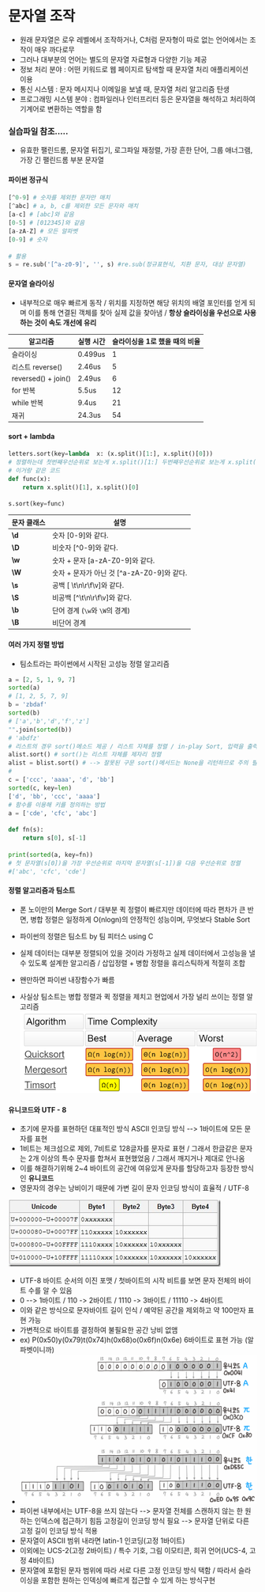 # 문자열 조작

- 원래 문자열은 로우 레벨에서 조작하거나, C처럼 문자형이 따로 없는 언어에서는 조작이 매우 까다로무
- 그러나 대부분의 언어는 별도의 문자열 자료형과 다양한 기능 제공
- 정보 처리 분야 : 어떤 키워드로 웹 페이지르 탐색할 때 문자열 처리 애플리케이션 이용
- 통신 시스템 : 문자 메시지나 이메일을 보낼 때, 문자열 처리 알고리즘 탄생
- 프로그래밍 시스템 분야 : 컴파일러나 인터프리터 등은 문자열을 해석하고 처리하여 기계어로
  변환하는 역할을 함

### 실습파일 참조.....

- 유효한 팰린드롬, 문자열 뒤집기,  로그파일 재정렬, 가장 흔한 단어, 그룹 애너그램, 가장 긴 팰린드롬 부분 문자열

#### 파이썬 정규식

```python
[^0-9] # 숫자를 제외한 문자만 매치
[^abc] # a, b, c를 제외한 모든 문자와 매치
[a-c] # [abc]와 같음
[0-5] # [012345]와 같음
[a-zA-Z] # 모든 알파벳
[0-9] # 숫자

# 활용
s = re.sub('[^a-z0-9]', '', s) #re.sub(정규표현식, 치환 문자, 대상 문자열)
```

#### 문자열 슬라이싱

- 내부적으로 매우 빠르게 동작 / 위치를 지정하면 해당 위치의 배열 포인터를 얻게 되며 이를 통해 연결된 객체를  찾아 실제 값을 찾아냄 / **항상 슬라이싱을 우선으로 사용하는 것이 속도 개선에 유리**

| 알고리즘            | 실행 시간 | 슬라이싱을 1로 했을 때의 비율 |
| ------------------- | --------- | ----------------------------- |
| 슬라이싱            | 0.499us   | 1                             |
| 리스트 reverse()    | 2.46us    | 5                             |
| reversed() + join() | 2.49us    | 6                             |
| for 반복            | 5.5us     | 12                            |
| while 반복          | 9.4us     | 21                            |
| 재귀                | 24.3us    | 54                            |

#### sort + lambda

```python
letters.sort(key=lambda  x: (x.split()[1:], x.split()[0]))
# 정렬하는데 첫번째우선순위로 보는게 x.split()[1:] 두번째우선순위로 보는게 x.split()[0]
# 이거랑 같은 코드
def func(x):
    return x.split()[1], x.split()[0]

s.sort(key=func)

```

| 문자 클래스 | 설명                                        |
| ----------- | ------------------------------------------- |
| **\d**      | 숫자 [0-9]와 같다.                          |
| **\D**      | 비숫자 \[^0-9]와 같다.                      |
| **\w**      | 숫자 + 문자 [a-zA-Z0-9]와 같다.             |
| **\W**      | 숫자 + 문자가 아닌 것 \[^a-zA-Z0-9]와 같다. |
| **\s**      | 공백 [ \t\n\r\f\v]와 같다.                  |
| **\S**      | 비공백 \[^\\t\\n\\r\\f\\v]와 같다.          |
| **\b**      | 단어 경계 (`\w`와 `\W`의 경계)              |
| **\B**      | 비단어 경계                                 |

#### 여러 가지 정렬 방법

- 팀소트라는 파이썬에서 시작된 고성능 정렬 알고리즘

```python
a = [2, 5, 1, 9, 7]
sorted(a)
# [1, 2, 5, 7, 9]
b = 'zbdaf'
sorted(b)
# ['a','b','d','f','z']
"".join(sorted(b))
# 'abdfz'
# 리스트의 경우 sort()메소드 제공 / 리스트 자체를 정렬 / in-play Sort, 입력을 출력으로 덮어 쓰기 때문에 별도의 추가공간이 필요하지 않고 리턴 X
alist.sort() # sort()는 리스트 자체를 제자리 정렬
alist = blist.sort() # --> 잘못된 구문 sort()메서드는 None을 리턴하므로 주의 필요
#
c = ['ccc', 'aaaa', 'd', 'bb']
sorted(c, key=len)
['d', 'bb', 'ccc', 'aaaa']
# 함수를 이용해 키를 정의하는 방법
a = ['cde', 'cfc', 'abc']

def fn(s):
    return s[0], s[-1]

print(sorted(a, key=fn))
# 첫 문자열(s[0])을 가장 우선순위로 마지막 문자열(s[-1])을 다음 우선순위로 정렬
#['abc', 'cfc', 'cde']

```

#### 정렬 알고리즘과 팀소트

- 폰 노이만의 Merge Sort / 대부분 퀵 정렬이 빠르지만 데이터에 따라 편차가 큰 반면, 병합 정렬은 일정하게
  O(nlogn)의 안정적인 성능이며, 무엇보다 Stable Sort
- 파이썬의 정렬은 팀소트 by 팀 피터스 using C
- 실제 데이터는 대부분 정렬되어 있을 것이라 가정하고 실제 데이터에서 고성능을 낼 수 있도록 설계한 알고리즘 / 삽입정렬 + 병합 정렬을 휴리스틱하게 적절히 조합
- 왠만하면 파이썬 내장함수가 빠름

- 사실상 팀소트는 병합 정렬과 퀵 정렬을 제치고 현업에서 가장 널리 쓰이는 정렬 알고리즘![1_1CkG3c4mZGswDShAV9eHbQ](string_manipulation.assets/1_1CkG3c4mZGswDShAV9eHbQ.png)

#### 유니코드와 UTF - 8

- 초기에 문자를 표현하던 대표적인 방식 ASCII 인코딩 방식 --> 1바이트에 모든 문자를 표현
- 1비트는 체크섬으로 제외, 7비트로 128글자를 문자로 표현 / 그래서 한글같은 문자는 2개 이상의 특수 문자를 합쳐서 표현했었음 / 그래서 깨지거나 제대로 안나옴
- 이를 해결하기위해 2~4 바이트의 공간에 여유있게 문자를 할당하고자 등장한 방식인 **유니코드**
- 영문자의 경우는 낭비이기 때문에 가변 길이 문자 인코딩 방식이 효율적 / UTF-8

![/pnotes/assets/2008-09-21-211-00.jpg](string_manipulation.assets/2008-09-21-211-00.jpg)

- UTF-8 바이트 순서의 이진 포맷 / 첫바이트의 시작 비트를 보면 문자 전체의 바이트 수를 알 수 있음
- 0 --> 1바이트 / 110 -> 2바이트 / 1110 -> 3바이트 / 11110 -> 4바이트
- 이와 같은 방식으로 문자바이트 길이 인식 / 예약된 공간을 제외하고 약 100만자 표현 가능
- 가변적으로 바이트를 결정하여 불필요한 공간 낭비 없앰
- ex) P(0x50)y(0x79)t(0x74)h(0x68)o(0x6f)n(0x6e) 6바이트로 표현 가능 (알파벳이니까)
- ![abc](string_manipulation.assets/abc.png)
- 파이썬 내부에서는 UTF-8을 쓰지 않는다 --> 문자열 전체를 스캔하지 않는 한 원하는 인덱스에 접근하기 힘듬
  고정길이 인코딩 방식 필요 --> 문자열 단위로 다른 고정 길이 인코딩 방식 적용
- 문자열이 ASCII 범위 내라면 latin-1 인코딩(고정 1바이트)
- 이외에는 UCS-2(고정 2바이트) / 특수 기호, 그림 이모티콘, 희귀 언어(UCS-4, 고정 4바이트)
- 문자열에 포함된 문자 범위에 따라 서로 다른 고정 인코딩 방식 택함 / 따라서 슬라이싱을 포함한 원하는 인덱싱에 빠르게 접근할 수 있게 하는 방식구현
